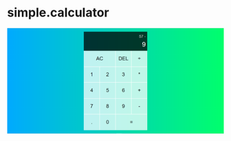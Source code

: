# simple.calculator
![alt text](https://github.com/halimul/simple.calculator/blob/main/simple%20calculator.png)
